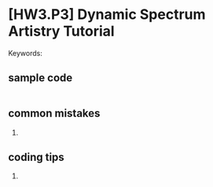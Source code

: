 # [HW3.P3] Dynamic Spectrum Artistry Tutorial 
<!-- 文字敘述如何實作 -->
Keywords: 

## sample code
<!-- 註解函數、幾個重要變數在幹嘛 -->
```c

```

## common mistakes
<!-- 寫幾個常見錯誤 -->

1. 

## coding tips
<!-- 一些簡化程式複雜程度的技巧 -->
1. 
